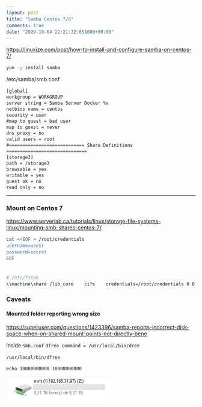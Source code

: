 ```yaml
---
layout: post
title: "Samba Centos 7/8"
comments: true
date: "2020-10-04 22:21:32.851000+00:00"
---
```



https://linuxize.com/post/how-to-install-and-configure-samba-on-centos-7/

```bash
yum -y install samba
```

/etc/samba/smb.conf
```
[global]
workgroup = WORKGROUP
server string = Samba Server Docker %v
netbios name = centos
security = user
#map to guest = bad user
map to guest = never
dns proxy = no
valid users = root
#============================ Share Definitions ==============================
[storage3]
path = /storage3
browsable = yes
writable = yes
guest ok = no
read only = no
```

---

### Mount on Centos 7

https://www.serverlab.ca/tutorials/linux/storage-file-systems-linux/mounting-smb-shares-centos-7/

```bash
cat <<EOF > /root/credentials
username=usesr
password=secret
EOF


# /etc/fstab
\\machine\share /lib_core    cifs    credentials=/root/credentials 0 0

```


### Caveats

#### Mounted folder reporting wrong size
https://superuser.com/questions/1423396/samba-reports-incorrect-disk-space-when-on-shared-mount-points-not-directly-bene

inside `smb.conf`
`dfree command = /usr/local/bin/dree`

`/usr/local/bin/dfree`
```
echo 10000000000 10000000000
```

![](/assets/img/Qiaf0EwVj_5db7d802fbd4d1456fb31839faae956e.png)
















